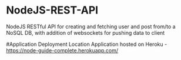 # NodeJS-REST-API
NodeJS RESTful API for creating and fetching user and post from/to a NoSQL DB, with addition of websockets for pushing data to client 

#Application Deployment Location 
Application hosted on Heroku - https://node-guide-complete.herokuapp.com/

